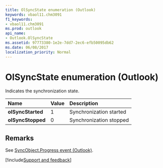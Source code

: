```yaml
---
title: OlSyncState enumeration (Outlook)
keywords: vbaol11.chm3091
f1_keywords:
- vbaol11.chm3091
ms.prod: outlook
api_name:
- Outlook.OlSyncState
ms.assetid: 97773380-1e2e-7dd7-2ec6-efb50095db62
ms.date: 06/08/2017
localization_priority: Normal
---
```



# OlSyncState enumeration (Outlook)

Indicates the synchronization state.



|Name|Value|Description|
|:-----|:-----|:-----|
| **olSyncStarted**|1|Synchronization started|
| **olSyncStopped**|0|Synchronization stopped|

## Remarks

See [SyncObject.Progress event (Outlook)](Outlook.SyncObject.Progress.md).

[!include[Support and feedback](~/includes/feedback-boilerplate.md)]